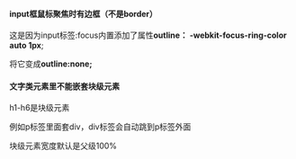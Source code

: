 #### input框鼠标聚焦时有边框（不是border）

  这是因为input标签:focus内置添加了属性**outline： -webkit-focus-ring-color auto 1px**;

  将它变成**outline:none;**





#### 文字类元素里不能嵌套块级元素

  h1-h6是块级元素

  例如p标签里面套div，div标签会自动跳到p标签外面

  块级元素宽度默认是父级100%
